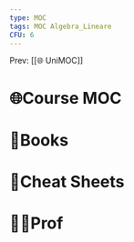 ```yaml
---
type: MOC
tags: MOC Algebra_Lineare
CFU: 6
---
```


Prev: [[🌐 UniMOC]]

# 🌐Course MOC






# 📒Books






# 📄Cheat Sheets






# 👨‍🏫Prof








